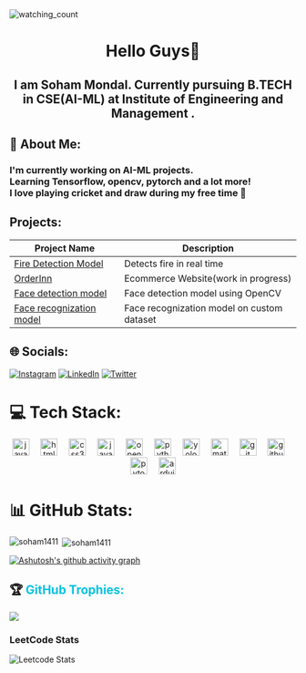 <img src="https://widgetbite.com/stats/Soham1411" alt="watching_count" />

<p><h1 align="center" style="text-decoration: none; cursor: none;">Hello Guys👋<br/></h1>
<h2 align="center">I am Soham Mondal. Currently pursuing B.TECH in CSE(AI-ML) at Institute of Engineering and Management .</h2></p>

## 💫 About Me:

### I'm currently working on AI-ML projects.<br>Learning Tensorflow, opencv, pytorch and a lot more!<br>I love playing cricket and draw during my free time 🙂

## Projects:

| Project Name                                                                                              | Description                                                |
| --------------------------------------------------------------------------------------------------------- | ---------------------------------------------------------- |
| [Fire Detection Model](https://github.com/Soham1411/Fire_Detection_Model)                                 | Detects fire in real time                                  |
| [OrderInn](https://github.com/Soham1411/Order-Inn)                                                        | Ecommerce Website(work in progress)                        |
| [Face detection model](https://github.com/Soham1411/face_reognition_opencv)                               | Face detection model using OpenCV                          |
| [Face recognization model](https://github.com/Soham1411/face_reognition_opencv)                           | Face recognization model on custom dataset                 |

## 🌐 Socials:

[![Instagram](https://img.shields.io/badge/Instagram-%23E4405F.svg?logo=Instagram&logoColor=white)](https://instagram.com/lone_1411) [![LinkedIn](https://img.shields.io/badge/LinkedIn-%230077B5.svg?logo=linkedin&logoColor=white)](https://linkedin.com/in/soham-mondal-6815b528b) [![Twitter](https://img.shields.io/badge/Twitter-%231DA1F2.svg?logo=Twitter&logoColor=white)](https://x.com/LONEBEAST13)

# 💻 Tech Stack:

<div align="center">
  <img src="https://img.shields.io/badge/Java-007396?logo=java&logoColor=white&style=for-the-badge" height="30" alt="java logo" />
  <img width="12" />
  <img src="https://img.shields.io/badge/HTML5-E34F26?logo=html5&logoColor=white&style=for-the-badge" height="30" alt="html5 logo" />
  <img width="12" />
  <img src="https://img.shields.io/badge/CSS3-1572B6?logo=css3&logoColor=white&style=for-the-badge" height="30" alt="css3 logo" />
  <img width="12" />
  <img src="https://img.shields.io/badge/JavaScript-F7DF1E?logo=javascript&logoColor=black&style=for-the-badge" height="30" alt="javascript logo" />
  <img width="12" />
  <img src="https://img.shields.io/badge/OpenCV-5C3EE8?logo=opencv&logoColor=white&style=for-the-badge" height="30" alt="opencv logo" />
  <img width="12" />
  <img src="https://img.shields.io/badge/Python-3776AB?logo=python&logoColor=white&style=for-the-badge" height="30" alt="python logo" />
  <img width="12" />
  <img src="https://img.shields.io/badge/YOLO-FFB81C?logo=yolo&logoColor=black&style=for-the-badge" height="30" alt="yolo logo" />
  <img width="12" />
  <img src="https://img.shields.io/badge/MATLAB-0076A8?logo=matlab&logoColor=white&style=for-the-badge" height="30" alt="matlab logo" />
  <img width="12" />
  <img src="https://img.shields.io/badge/Git-F05032?logo=git&logoColor=white&style=for-the-badge" height="30" alt="git logo" />
  <img width="12" />
  <img src="https://img.shields.io/badge/GitHub-181717?logo=github&logoColor=white&style=for-the-badge" height="30" alt="github logo" />
  <img width="12" />
  <img src="https://img.shields.io/badge/PyTorch-EE4C2C?logo=pytorch&logoColor=white&style=for-the-badge" height="30" alt="pytorch logo" />
  <img width="12" />
  <img src="https://img.shields.io/badge/Arduino-00979D?logo=arduino&logoColor=white&style=for-the-badge" height="30" alt="arduino logo" />
</div>

# 📊 GitHub Stats:

<p><img align="left" src="https://github-readme-stats.vercel.app/api/top-langs?username=soham1411&show_icons=true&locale=en&layout=compact&theme=merko" alt="soham1411" /></p>
<p>&nbsp;<img align="center" src="https://github-readme-stats.vercel.app/api?username=soham1411&show_icons=true&locale=en&theme=merko" alt="soham1411" /></p>

[![Ashutosh's github activity graph](https://github-readme-activity-graph.vercel.app/graph?username=Soham1411&bg_color=02011e&color=ffffff&line=37ff00&point=ffffff&area=true&hide_border=true)](https://github.com/ashutosh00710/github-readme-activity-graph)

<p><h2 style="text-decoration: none; cursor: none;">🏆 <span style="color: #00c2e0">GitHub Trophies:</span></h2></p>

![](https://github-profile-trophy.vercel.app/?username=Soham1411&theme=merko&no-frame=false&no-bg=false&margin-w=4)

### LeetCode Stats

![Leetcode Stats](https://leetcard.jacoblin.cool/Soham1411?theme=dark&font=montserrat&radius=6)


